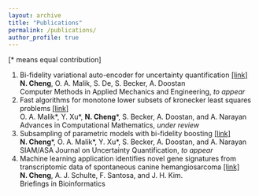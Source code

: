 ```yaml
---
layout: archive
title: "Publications"
permalink: /publications/
author_profile: true
---
```

[\* means equal contribution]

1. Bi-fidelity variational auto-encoder for 
uncertainty quantification [\[link\]](https://arxiv.org/abs/2305.16530)<br>
**N. Cheng**, O. A. Malik, S. De, S. Becker, A. Doostan<br>
Computer Methods in Applied Mechanics and Engineering, *to appear*
2. Fast algorithms for monotone lower subsets
of kronecker least squares problems [\[link\]](https://arxiv.org/abs/2209.05662)<br>
O. A. Malik\*, Y. Xu\*, **N. Cheng**\*, S. Becker, A. Doostan, and A. Narayan<br>
Advances in Computational Mathematics, *under review*
3. Subsampling of parametric models with bi-fidelity boosting [\[link\]](https://arxiv.org/abs/2209.05705)<br>
**N. Cheng**\*, O. A. Malik\*, Y. Xu\*, S. Becker, A. Doostan, and A. Narayan<br>
SIAM/ASA Journal on Uncertainty Quantification, *to appear*
4. Machine learning application identifies novel gene signatures
from transcriptomic data of spontaneous canine hemangiosarcoma [\[link\]](https://doi.org/10.1093/bib/bbaa252)<br>
**N. Cheng**, A. J. Schulte, F. Santosa, and J. H. Kim. <br>
Briefings in Bioinformatics


